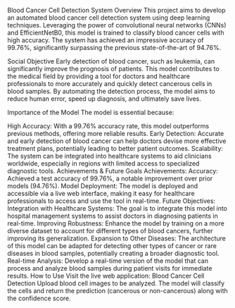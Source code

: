 Blood Cancer Cell Detection System
Overview
This project aims to develop an automated blood cancer cell detection system using deep learning techniques. Leveraging the power of convolutional neural networks (CNNs) and EfficientNetB0, this model is trained to classify blood cancer cells with high accuracy. The system has achieved an impressive accuracy of 99.76%, significantly surpassing the previous state-of-the-art of 94.76%.

Social Objective
Early detection of blood cancer, such as leukemia, can significantly improve the prognosis of patients. This model contributes to the medical field by providing a tool for doctors and healthcare professionals to more accurately and quickly detect cancerous cells in blood samples. By automating the detection process, the model aims to reduce human error, speed up diagnosis, and ultimately save lives.

Importance of the Model
The model is essential because:

High Accuracy: With a 99.76% accuracy rate, this model outperforms previous methods, offering more reliable results.
Early Detection: Accurate and early detection of blood cancer can help doctors devise more effective treatment plans, potentially leading to better patient outcomes.
Scalability: The system can be integrated into healthcare systems to aid clinicians worldwide, especially in regions with limited access to specialized diagnostic tools.
Achievements & Future Goals
Achievements:
Accuracy: Achieved a test accuracy of 99.76%, a notable improvement over prior models (94.76%).
Model Deployment: The model is deployed and accessible via a live web interface, making it easy for healthcare professionals to access and use the tool in real-time.
Future Objectives:
Integration with Healthcare Systems: The goal is to integrate this model into hospital management systems to assist doctors in diagnosing patients in real-time.
Improving Robustness: Enhance the model by training on a more diverse dataset to account for different types of blood cancers, further improving its generalization.
Expansion to Other Diseases: The architecture of this model can be adapted for detecting other types of cancer or rare diseases in blood samples, potentially creating a broader diagnostic tool.
Real-time Analysis: Develop a real-time version of the model that can process and analyze blood samples during patient visits for immediate results.
How to Use
Visit the live web application: Blood Cancer Cell Detection
Upload blood cell images to be analyzed.
The model will classify the cells and return the prediction (cancerous or non-cancerous) along with the confidence score.
